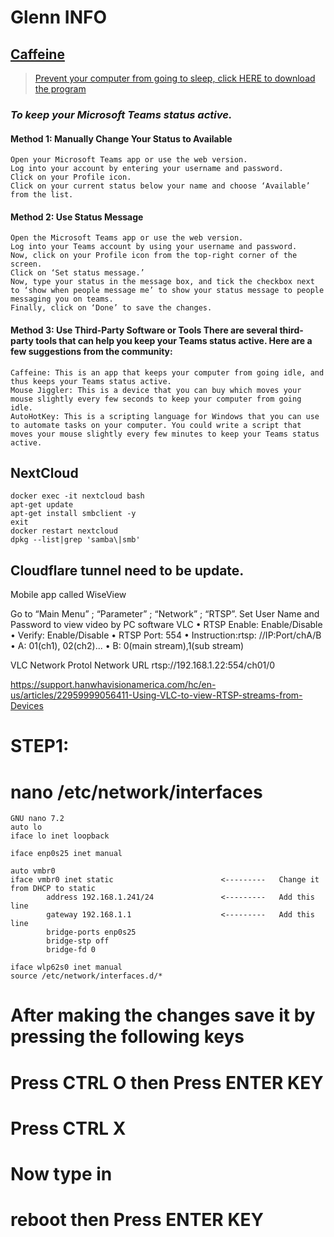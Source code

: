 # Glenn INFO

## [Caffeine](https://www.zhornsoftware.co.uk/caffeine/index.html#home)
> [Prevent your computer from going to sleep, click HERE to download the program](https://www.zhornsoftware.co.uk/caffeine/caffeine.zip)


### _To keep your Microsoft Teams status active._


#### Method 1: Manually Change Your Status to Available
```
Open your Microsoft Teams app or use the web version.
Log into your account by entering your username and password.
Click on your Profile icon.
Click on your current status below your name and choose ‘Available’ from the list.
```

#### Method 2: Use Status Message
```
Open the Microsoft Teams app or use the web version.
Log into your Teams account by using your username and password.
Now, click on your Profile icon from the top-right corner of the screen.
Click on ‘Set status message.’
Now, type your status in the message box, and tick the checkbox next to ‘show when people message me’ to show your status message to people messaging you on teams.
Finally, click on ‘Done’ to save the changes.
```

#### Method 3: Use Third-Party Software or Tools There are several third-party tools that can help you keep your Teams status active. Here are a few suggestions from the community:
```
Caffeine: This is an app that keeps your computer from going idle, and thus keeps your Teams status active.
Mouse Jiggler: This is a device that you can buy which moves your mouse slightly every few seconds to keep your computer from going idle.
AutoHotKey: This is a scripting language for Windows that you can use to automate tasks on your computer. You could write a script that moves your mouse slightly every few minutes to keep your Teams status active.
```




## NextCloud

```
docker exec -it nextcloud bash
apt-get update
apt-get install smbclient -y
exit
docker restart nextcloud
dpkg --list|grep 'samba\|smb'

```

## Cloudflare tunnel need to be update.

Mobile app called WiseView

Go to “Main Menu” ; “Parameter” ; “Network” ; “RTSP”. Set User Name 
and Password to view video by PC software VLC
•	 RTSP Enable: Enable/Disable
•	 Verify: Enable/Disable
•	 RTSP Port: 554
•	 Instruction:rtsp: //IP:Port/chA/B
•	 A: 01(ch1), 02(ch2)...
•	 B: 0(main stream),1(sub stream)

VLC
Network Protol
Network URL
rtsp://192.168.1.22:554/ch01/0


https://support.hanwhavisionamerica.com/hc/en-us/articles/22959999056411-Using-VLC-to-view-RTSP-streams-from-Devices


#



# STEP1:
# nano /etc/network/interfaces

```
GNU nano 7.2                                                                                                                                                    
auto lo
iface lo inet loopback

iface enp0s25 inet manual

auto vmbr0
iface vmbr0 inet static                        <---------   Change it from DHCP to static
        address 192.168.1.241/24               <---------   Add this line
        gateway 192.168.1.1                    <---------   Add this line
        bridge-ports enp0s25
        bridge-stp off
        bridge-fd 0

iface wlp62s0 inet manual
source /etc/network/interfaces.d/*
```

# After making the changes save it by pressing the following keys

# Press CTRL O then Press ENTER KEY
# Press CTRL X
# Now type in
# reboot then Press ENTER KEY





